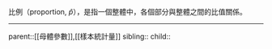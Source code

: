 比例（proportion, $\hat{p}$），是指一個整體中，各個部分與整體之間的比值關係。

- - -
parent::[[母體參數]],[[樣本統計量]]
sibling::
child::